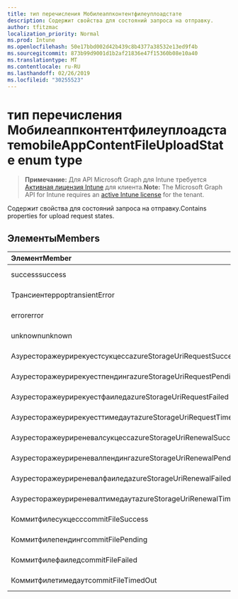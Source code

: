 ```yaml
---
title: тип перечисления Мобилеаппконтентфилеуплоадстате
description: Содержит свойства для состояний запроса на отправку.
author: tfitzmac
localization_priority: Normal
ms.prod: Intune
ms.openlocfilehash: 50e17bbd002d42b439c8b4377a38532e13ed9f4b
ms.sourcegitcommit: 873b99d9001d1b2af21836e47f15360b08e10a40
ms.translationtype: MT
ms.contentlocale: ru-RU
ms.lasthandoff: 02/26/2019
ms.locfileid: "30255523"
---
```

# <a name="mobileappcontentfileuploadstate-enum-type"></a><span data-ttu-id="72268-103">тип перечисления Мобилеаппконтентфилеуплоадстате</span><span class="sxs-lookup"><span data-stu-id="72268-103">mobileAppContentFileUploadState enum type</span></span>

> <span data-ttu-id="72268-104">**Примечание:** Для API Microsoft Graph для Intune требуется [Активная лицензия Intune](https://go.microsoft.com/fwlink/?linkid=839381) для клиента.</span><span class="sxs-lookup"><span data-stu-id="72268-104">**Note:** The Microsoft Graph API for Intune requires an [active Intune license](https://go.microsoft.com/fwlink/?linkid=839381) for the tenant.</span></span>

<span data-ttu-id="72268-105">Содержит свойства для состояний запроса на отправку.</span><span class="sxs-lookup"><span data-stu-id="72268-105">Contains properties for upload request states.</span></span>

## <a name="members"></a><span data-ttu-id="72268-106">Элементы</span><span class="sxs-lookup"><span data-stu-id="72268-106">Members</span></span>
|<span data-ttu-id="72268-107">Элемент</span><span class="sxs-lookup"><span data-stu-id="72268-107">Member</span></span>|<span data-ttu-id="72268-108">Значение</span><span class="sxs-lookup"><span data-stu-id="72268-108">Value</span></span>|<span data-ttu-id="72268-109">Описание</span><span class="sxs-lookup"><span data-stu-id="72268-109">Description</span></span>|
|:---|:---|:---|
|<span data-ttu-id="72268-110">success</span><span class="sxs-lookup"><span data-stu-id="72268-110">success</span></span>|<span data-ttu-id="72268-111">нуль</span><span class="sxs-lookup"><span data-stu-id="72268-111">0</span></span>|<span data-ttu-id="72268-112">Н/Д</span><span class="sxs-lookup"><span data-stu-id="72268-112">Not yet documented</span></span>|
|<span data-ttu-id="72268-113">Трансиентеррор</span><span class="sxs-lookup"><span data-stu-id="72268-113">transientError</span></span>|<span data-ttu-id="72268-114">1,1</span><span class="sxs-lookup"><span data-stu-id="72268-114">1</span></span>|<span data-ttu-id="72268-115">Н/Д</span><span class="sxs-lookup"><span data-stu-id="72268-115">Not yet documented</span></span>|
|<span data-ttu-id="72268-116">error</span><span class="sxs-lookup"><span data-stu-id="72268-116">error</span></span>|<span data-ttu-id="72268-117">2</span><span class="sxs-lookup"><span data-stu-id="72268-117">2</span></span>|<span data-ttu-id="72268-118">Н/Д</span><span class="sxs-lookup"><span data-stu-id="72268-118">Not yet documented</span></span>|
|<span data-ttu-id="72268-119">unknown</span><span class="sxs-lookup"><span data-stu-id="72268-119">unknown</span></span>|<span data-ttu-id="72268-120">4</span><span class="sxs-lookup"><span data-stu-id="72268-120">3</span></span>|<span data-ttu-id="72268-121">Н/Д</span><span class="sxs-lookup"><span data-stu-id="72268-121">Not yet documented</span></span>|
|<span data-ttu-id="72268-122">Азуресторажеурирекуестсукцесс</span><span class="sxs-lookup"><span data-stu-id="72268-122">azureStorageUriRequestSuccess</span></span>|<span data-ttu-id="72268-123">100</span><span class="sxs-lookup"><span data-stu-id="72268-123">100</span></span>|<span data-ttu-id="72268-124">Н/Д</span><span class="sxs-lookup"><span data-stu-id="72268-124">Not yet documented</span></span>|
|<span data-ttu-id="72268-125">Азуресторажеурирекуестпендинг</span><span class="sxs-lookup"><span data-stu-id="72268-125">azureStorageUriRequestPending</span></span>|<span data-ttu-id="72268-126">101</span><span class="sxs-lookup"><span data-stu-id="72268-126">101</span></span>|<span data-ttu-id="72268-127">Н/Д</span><span class="sxs-lookup"><span data-stu-id="72268-127">Not yet documented</span></span>|
|<span data-ttu-id="72268-128">Азуресторажеурирекуестфаилед</span><span class="sxs-lookup"><span data-stu-id="72268-128">azureStorageUriRequestFailed</span></span>|<span data-ttu-id="72268-129">102</span><span class="sxs-lookup"><span data-stu-id="72268-129">102</span></span>|<span data-ttu-id="72268-130">Н/Д</span><span class="sxs-lookup"><span data-stu-id="72268-130">Not yet documented</span></span>|
|<span data-ttu-id="72268-131">Азуресторажеурирекуесттимедаут</span><span class="sxs-lookup"><span data-stu-id="72268-131">azureStorageUriRequestTimedOut</span></span>|<span data-ttu-id="72268-132">103</span><span class="sxs-lookup"><span data-stu-id="72268-132">103</span></span>|<span data-ttu-id="72268-133">Н/Д</span><span class="sxs-lookup"><span data-stu-id="72268-133">Not yet documented</span></span>|
|<span data-ttu-id="72268-134">Азуресторажеуриреневалсукцесс</span><span class="sxs-lookup"><span data-stu-id="72268-134">azureStorageUriRenewalSuccess</span></span>|<span data-ttu-id="72268-135">200</span><span class="sxs-lookup"><span data-stu-id="72268-135">200</span></span>|<span data-ttu-id="72268-136">Н/Д</span><span class="sxs-lookup"><span data-stu-id="72268-136">Not yet documented</span></span>|
|<span data-ttu-id="72268-137">Азуресторажеуриреневалпендинг</span><span class="sxs-lookup"><span data-stu-id="72268-137">azureStorageUriRenewalPending</span></span>|<span data-ttu-id="72268-138">201</span><span class="sxs-lookup"><span data-stu-id="72268-138">201</span></span>|<span data-ttu-id="72268-139">Н/Д</span><span class="sxs-lookup"><span data-stu-id="72268-139">Not yet documented</span></span>|
|<span data-ttu-id="72268-140">Азуресторажеуриреневалфаилед</span><span class="sxs-lookup"><span data-stu-id="72268-140">azureStorageUriRenewalFailed</span></span>|<span data-ttu-id="72268-141">202</span><span class="sxs-lookup"><span data-stu-id="72268-141">202</span></span>|<span data-ttu-id="72268-142">Н/Д</span><span class="sxs-lookup"><span data-stu-id="72268-142">Not yet documented</span></span>|
|<span data-ttu-id="72268-143">Азуресторажеуриреневалтимедаут</span><span class="sxs-lookup"><span data-stu-id="72268-143">azureStorageUriRenewalTimedOut</span></span>|<span data-ttu-id="72268-144">203</span><span class="sxs-lookup"><span data-stu-id="72268-144">203</span></span>|<span data-ttu-id="72268-145">Н/Д</span><span class="sxs-lookup"><span data-stu-id="72268-145">Not yet documented</span></span>|
|<span data-ttu-id="72268-146">Коммитфилесукцесс</span><span class="sxs-lookup"><span data-stu-id="72268-146">commitFileSuccess</span></span>|<span data-ttu-id="72268-147">300</span><span class="sxs-lookup"><span data-stu-id="72268-147">300</span></span>|<span data-ttu-id="72268-148">Н/Д</span><span class="sxs-lookup"><span data-stu-id="72268-148">Not yet documented</span></span>|
|<span data-ttu-id="72268-149">Коммитфилепендинг</span><span class="sxs-lookup"><span data-stu-id="72268-149">commitFilePending</span></span>|<span data-ttu-id="72268-150">301</span><span class="sxs-lookup"><span data-stu-id="72268-150">301</span></span>|<span data-ttu-id="72268-151">Н/Д</span><span class="sxs-lookup"><span data-stu-id="72268-151">Not yet documented</span></span>|
|<span data-ttu-id="72268-152">Коммитфилефаилед</span><span class="sxs-lookup"><span data-stu-id="72268-152">commitFileFailed</span></span>|<span data-ttu-id="72268-153">302</span><span class="sxs-lookup"><span data-stu-id="72268-153">302</span></span>|<span data-ttu-id="72268-154">Н/Д</span><span class="sxs-lookup"><span data-stu-id="72268-154">Not yet documented</span></span>|
|<span data-ttu-id="72268-155">Коммитфилетимедаут</span><span class="sxs-lookup"><span data-stu-id="72268-155">commitFileTimedOut</span></span>|<span data-ttu-id="72268-156">303</span><span class="sxs-lookup"><span data-stu-id="72268-156">303</span></span>|<span data-ttu-id="72268-157">Н/Д</span><span class="sxs-lookup"><span data-stu-id="72268-157">Not yet documented</span></span>|



